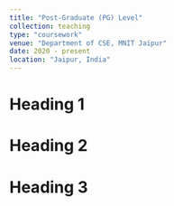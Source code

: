 ```yaml
---
title: "Post-Graduate (PG) Level"
collection: teaching
type: "coursework"
venue: "Department of CSE, MNIT Jaipur"
date: 2020 - present
location: "Jaipur, India"
---
```



Heading 1
======

Heading 2
======

Heading 3
======
